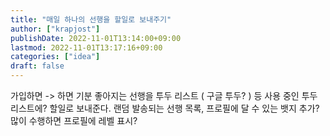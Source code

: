 ```yaml
---
title: "매일 하나의 선행을 할일로 보내주기"
author: ["krapjost"]
publishDate: 2022-11-01T13:14:00+09:00
lastmod: 2022-11-01T13:17:16+09:00
categories: ["idea"]
draft: false
---
```


가입하면 -&gt; 하면 기분 좋아지는 선행을 투두 리스트 ( 구글 투두? ) 등 사용 중인 투두 리스트에?
할일로 보내준다.
랜덤 발송되는 선행 목록, 프로필에 달 수 있는 뱃지 추가?
많이 수행하면 프로필에 레벨 표시?
